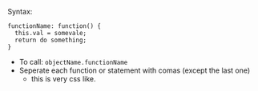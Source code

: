 Syntax:

~~~
functionName: function() {
  this.val = somevale;
  return do something;
}
~~~~

* To call: `objectName.functionName`
* Seperate each function or statement with comas (except the last one)
  * this is very css like.